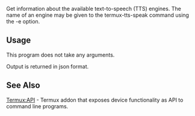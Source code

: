 Get information about the available text-to-speech (TTS) engines. The
name of an engine may be given to the termux-tts-speak command using the
-e option.

## Usage

This program does not take any arguments.

Output is returned in json format.

## See Also

[Termux:API](Termux:API) - Termux addon that exposes device
functionality as API to command line programs.